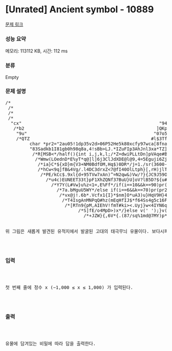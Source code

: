 # [Unrated] Ancient symbol - 10889 

[문제 링크](https://www.acmicpc.net/problem/10889) 

### 성능 요약

메모리: 113112 KB, 시간: 112 ms

### 분류

Empty

### 문제 설명

<pre>/*                                                          thisisCsource @V)W>a4SlGOk>Q57%<WT<nJ.HM1nqcaL^qj*8WH7%#H@t*/
 /*                                                          !@*/float sr(float y){int i=0x5f3759df-((*(int*)&y)>>1);/*G*/
 /*                                                          s[<e?5JsCn**xlI@T&lLu.MYuM&j*/float x2=y*0.5F; y=*(float*)&i;
 /*                                                          Dg7yNk]ke*/y=y*(1.5F-(x2*y*y));return y*(1.5F-(x2*y*y));}/**/
 /*                                                          lrNwrF9D9ZIZ+85*/char p[1<<16],*a=p;/*s{4cf<VGue5tY@]%NqInY*/
 /*                                                          014NxH3A<W[l&>v,8U1],>CTxWt>.]2uRs1=^rJfhwx@TkpV&LZ$DJWdDjM*/
 /*                                                          6jJD9Nl*/#define v(b) *a++=(b)/*C#(mhR0tYZH&g?LvS}cAhn%u,l#*/
 /*                                                         <USCytz*/int tt=0,vv=2,ww=5;/*$WL{Y+jW59r%/Tv+}%WM{2CG4g(qFp*/
 /*                                                         6<*/int rd(){tt=(tt*2+tt*tt*7+vv*13+vv*vv*17+ww*5+ww*ww*6)%84;
 /*                                                         */vv=(tt*3+tt*tt*4+vv*2+vv*vv*11+ww*2+ww*ww*10)%1241;/*!}]CA*/
  /*                                                       )4S9Zc(H7bE*/ww=(tt*4+tt*tt*3+vv*7+vv*vv*13+ww+ww*ww*12)%5883;
  /*                                                       qu}>A%ZsuCc)fI&9TY13rT<DN5T!Cu%<ofR*/return tt;}/*f=mE+3f74?*/
  /*                                                       */char *func="2a#05H6bu07G21h42U26n3bU37>e9H41!eb}35i34p3a(3a"
  "*"                                                     "e6K44ve5N56<ca%9e]c7Xa1hc4>64]c5wb6Mb3gbbkb9x67]04M39Gf7<44Wd"
  "cx"                                                   "94mde^4ai26#4c!23H3f<edj39k32jf7i44rdc a1<8e&9c%";/*=Br$Vu$@{*/
   /*%                                                   DpZ0)tge*/char *u="!@#$%^&*()1234567890QWERTYUIOPqwertyuiopASD"
   "FG"                                                 "HJKLasdfghjklZXCVBNMzxcvbnm,./<>?{}[]+=";/*GEXtB)*jLZg[Mh,$ti*/
   /*b2                                                 ]QKpfydv[^$GEUefEdxEj3+%W*/char *def="2ai05i1eS46s1fy47#22v4c&1"
    "9u"                                               "07o5f^10u65Q09R5b%c5%a3!c2I6dzbdZ";/*T}!@7$OLlMEV9nHnXBYa$B=<*/
    /*QTZ                                             #<Y9dt.Fqufxl6*/pr(char *t,int *k){unsigned int w=0,c;/*w4+IbSy*/
    /*f4g,                                           OEJ1y*/while (*t){sscanf(t,"%x",&c);c=(c+w)%256;/*y4@VZ{]y{iVj<,*/
     /*h.d@                                         3xv5w=KYnJ4+Rh/s7n.}*/w=(c-w+256)%0x100;v(c);t+=3;(*k)++;}(*k)--;}
     /*4)=()                                       >l$3Tfq!J<M]w}Ih}NbM,&V.B9c[bE)<7aDw!dawDoIS]WFn@6fdF6fXNsV%r7/!B*/
      /*91$tk                                     I#TRBOceqx&iCer0Td%7346+YZKzDPtsl}$@@xW&b%kdaL4{d#&*uZ<)Jk{YWF8T}*/
      /*/N?Q{Xo                                 H^Dq6ElUblVRh*/char *pr1="2aK05I5eQ0aZ57o1bs05U25]4bI27Z48g1a)06j37i"
      "e9w39Xfev"                             "32V37Hf9g39m07Z2f[08p40qf0v47*09W2dG37s1aI48hebX55ge2h83R9fx90&9ag";//
       /*JrDxET7@Y                           HH6uidTT@%H{Y9AZC^HTEZ$jDI]yCPS@xFppf!i1AWx@&tCY221lFg({V<hZUv1}p^/68*/
       /*WiaGH}!*((Ft                     #$R{0YvNiri.hw}$4nXqXGj2<ZE10zyb^SDMYNY<a7ur!jkp@&]<.7t,@6COBRh#h#=cF,!E*/
        /*i]DL79obw.Uv%s               bgpN.6VZjp30Nq${%HHL{L>9{bIw{%r&9w7v9RmB>W!}6J*9r3N4A*xDnC.&*<cVH0Ju]0/$O>*/
         char *pr2="2au05!1dp35v2d>06P52He5k80xcfy97wca[8fna7g8dSc7}9cLc9(7esb7Uad{cct98X9cOd6*5fH05j6d}c4(9eOaek"
         "83Sadkb1I81gb0h98q8a<b1$7e@acn";/*l7n[U4xwBl%t}]7b+OB9l7xabIi6S&2AcFH,LA9%T#WWd.=?c2ieVv=*!2*ZI07/bE)&*/
          /*9YYVtIN7>,4!sBb>LJ.*IZuFIp3AhJnl3xa*TZ]hw1WuHq+Nwhi6L>VC,WicpEiwFM9iIYV=97^zT^SbWFrt)Ex>C9VbV4+Xya/*/
          /*R[MSB<*/half(){int i,j,k,l;/*Z=dwiPLLtDn]pVAqe#B>^zmiLn4>!#*/for(i=60;i>=0;i--){/*r.vD7N.T7D4GCepRg*/
           /*Wmw(LOednD*E%yT*q@]l]6j3ClJdXDE@l@9,4=5Eguji6ZjrDrhi!64786jD=LR81Vc7CJ#]ojR3]1A%CvNm^bV9JJ3$npli1*/
            /*ia}C*${xD}m{V3+NM0BdfOM,Hq$)0DR*/j=1./sr(3600-i*i);/*Mr1@qH7Ikq2e7s*/l=1./sr(900-i*i);/*hHL*W>]*/
            /*hCw<9q]fB&4Vg/.l4DC3drxZ<7<d.}>@fI40OlLtph}[,rH)jlTDI0jjC8RD=LP)DLZPqwAV2bJ*6i61H{YApghXOkGj#m@*/
             /*PE/kCc$.9xl{d+95TVw7xAn)^=N2qw&)Vw/?}{JC9J59O4,>xE&*JW7cVTV18&c*bVXLK2xVWc!fiC]kWGT8NZa1<h!DC*/
              /*0HtOw*/for(k=0;k<60-j;k++)v(' ');v('/');v('*');/*bAV,J)rAwP8r2DM.}n}&U9@YixF%EHh1dC$w46{AL>*/
               /*u4c)EUNEET33t}pF1XhZQNf37BuU}U]oV?lB5D?$<JJWRu0b>{u#hEiHldl+}ve1}<cfOaH8TOiPd((Ngg]XItICC*/
                /*l7M.!D)%Oa}!iyG]5O74!$0z]ZD4GQ%K1Q$r>*/for(k++;k<60+j;k++){if(0<=i&&i<30){/*>FZc*IDQ6/P*/
                 /*Y7Y(L#Vw}u%z<1=,E%Ff*/if(i==10&&k==90)pr(def,&k);/*OJTSLn<DLriFR6UXfl4bO,*Tlh36TZ9vL7*/
                  /*^v4J.+33,{.<Wdwbi]EZCYh>s,5Tx*/else if(i==8&&k==70)pr(pr1,&k);/*V5,.4tc6S2i+NMq31+L*/
                   /*7a.bMguU5WY*/else if(i==6&&k==70)pr(pr2,&k);/*NV>i$FUpBlR1^CqC1sdnYhb4t+5qM.xAj!2*/
                    /*vx@j!.6b*.Vcfx1{I}*$nm]O*uA3)u}HqV9H}4nu$jtI]%adhV)c3[H4A&4*7&p.R$FwNqh1l<7jS,<*/
                     /*T4IsgAnMNPqQ#hz(mEqHfIJ$*f64Ss4g5c16F.*/else if(i==2&&k==63)pr(func,&k);/*}G$*/
                      /*[RTn9{pM,AIEhV!fmT#ki><.Uyj}w<4IYN6ql{Fo<R6&@&!a,BW5s7KXn4c@$jpc?k.I!FjhM[H*/
                       /*SrXh*/else v((90-l<=k&&k<=90+l)?u[rd()]:' ');/*fML!w*qr0W}!Ntu4F)De6[S9+D*/
                        /*iHoqs=>7a/qf$f?9DjAcNO.{h..YxZ!FldW]xMI4iAI&Zy)g8TO>&B)Ij^!Yd.=<A*q+,LN*/
                          /*wllZFuVCrHhwV}>2m0y%mN==6e1>Vp6Z9CY.Ms2Va3CZuu{7DxLV91B&V%{EoSi4Quv*/
                           /*S]fE/o4MpD>)x*/}else v(' ');}v('*');v('/');v('\n');}}/*zBijJalYel*/
                             /*+JZW}{,6V*{.(87/sq%1md@7MY)p*C}hwEE/<Re@qTZE6s/qg5p(GMosLZMqu*/
                               /*iN*9GHMLA96Mg5i?DZ&aLwv3&A*/main(){/*+)$1&F9*{+N){Cn!bQzA*/
                                /*7Tw)oR4Uyvrt*/#ifdef found/*DTiwwO1wu7SR.U[fQSIA7Hq5m.4*/
                                  /*3Gy7c{wWWp}a!XmZmw(s.sBbeKrRQYTV3iP/0Y.HH0*/hehe();//
                                     /*$Vasxa*/#else/*wLLj&!9J#rwF1iap6&0L6JKdJJ[Q*[z*/
                                       /**/half();/*P{0oT)@M$)ShV7js&[Br.=s@XU<^QLG*/
                                          /*Xj0#TZ8XM&&}+rZI<9wyu*/#endif/*0I).*/
                                             /*B&^,/V}6+9+O<}9%lMKhtpHNO8r3E*/
                                                  /**/return puts(p);}/**/
                                                           /**/
</pre>

<p>위 그림은 새롭게 발견된 유적지에서 발굴된 고대의 태극무늬 유물이다. 보다시피 이 유물은 반쪽이 유실되어있기 때문에 유물 조사단에서는 나머지 반쪽을 복원하고 싶어한다. 그렇기에 그들은 유능한 복원가인 당신에게 이 유물을 맡겼다. 당신은 이 유물을 복원하여 원래의 유물 속에 담긴 비밀을 그들에게 알려주도록 하자.</p>

### 입력 

 <p>첫 번째 줄에 정수 x (−1,000 ≤ x ≤ 1,000) 가 입력된다.</p>

### 출력 

 <p>유물에 담겨있는 비밀에 따라 답을 출력한다.</p>

